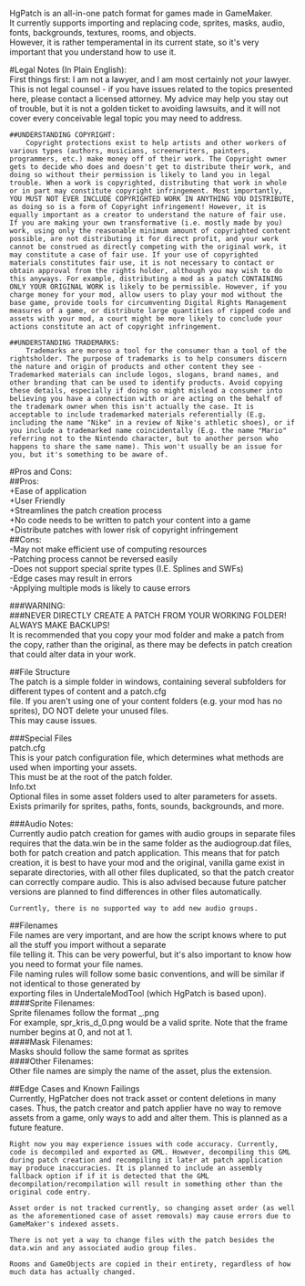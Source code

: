 HgPatch is an all-in-one patch format for games made in GameMaker.  
It currently supports importing and replacing code, sprites, masks, audio, fonts, backgrounds, textures, rooms, and objects.  
However, it is rather temperamental in its current state, so it's very important that you understand how to use it.  
  
#Legal Notes (In Plain English):  
	First things first: I am not a lawyer, and I am most certainly not *your* lawyer. This is not legal counsel - if you have issues related to the topics presented here, please contact a licensed attorney. My advice may help you stay out of trouble, but it is not a golden ticket to avoiding lawsuits, and it will not cover every conceivable legal topic you may need to address.  
	  
	##UNDERSTANDING COPYRIGHT:  
		Copyright protections exist to help artists and other workers of various types (authors, musicians, screenwriters, painters, programmers, etc.) make money off of their work. The Copyright owner gets to decide who does and doesn't get to distribute their work, and doing so without their permission is likely to land you in legal trouble. When a work is copyrighted, distributing that work in whole or in part may constitute copyright infringement. Most importantly, YOU MUST NOT EVER INCLUDE COPYRIGHTED WORK IN ANYTHING YOU DISTRIBUTE, as doing so is a form of Copyright infringement! However, it is equally important as a creator to understand the nature of fair use. If you are making your own transformative (i.e. mostly made by you) work, using only the reasonable minimum amount of copyrighted content possible, are not distributing it for direct profit, and your work cannot be construed as directly competing with the original work, it may constitute a case of fair use. If your use of copyrighted materials constitutes fair use, it is not necessary to contact or obtain approval from the rights holder, although you may wish to do this anyways. For example, distributing a mod as a patch CONTAINING ONLY YOUR ORIGINAL WORK is likely to be permissible. However, if you charge money for your mod, allow users to play your mod without the base game, provide tools for circumventing Digital Rights Management measures of a game, or distribute large quantities of ripped code and assets with your mod, a court might be more likely to conclude your actions constitute an act of copyright infringement.  
	  
	##UNDERSTANDING TRADEMARKS:  
		Trademarks are moreso a tool for the consumer than a tool of the rightsholder. The purpose of trademarks is to help consumers discern the nature and origin of products and other content they see - Trademarked materials can include logos, slogans, brand names, and other branding that can be used to identify products. Avoid copying these details, especially if doing so might mislead a consumer into believing you have a connection with or are acting on the behalf of the trademark owner when this isn't actually the case. It is acceptable to include trademarked materials referentially (E.g. including the name "Nike" in a review of Nike's athletic shoes), or if you include a trademarked name coincidentally (E.g. the name "Mario" referring not to the Nintendo character, but to another person who happens to share the same name). This won't usually be an issue for you, but it's something to be aware of.  
  
#Pros and Cons:  
	##Pros:  
		+Ease of application  
		+User Friendly  
		+Streamlines the patch creation process  
		+No code needs to be written to patch your content into a game  
		+Distribute patches with lower risk of copyright infringement  
	##Cons:  
		-May not make efficient use of computing resources  
		-Patching process cannot be reversed easily  
		-Does not support special sprite types (I.E. Splines and SWFs)  
		-Edge cases may result in errors  
		-Applying multiple mods is likely to cause errors  
  
###WARNING:  
###NEVER DIRECTLY CREATE A PATCH FROM YOUR WORKING FOLDER! ALWAYS MAKE BACKUPS!  
It is recommended that you copy your mod folder and make a patch from the copy, rather than the original, as there may be defects in patch creation that could alter data in your work.  
  
##File Structure  
	The patch is a simple folder in windows, containing several subfolders for different types of content and a patch.cfg  
file. If you aren't using one of your content folders (e.g. your mod has no sprites), DO NOT delete your unused files.  
This may cause issues.  
  
###Special Files  
	patch.cfg  
		This is your patch configuration file, which determines what methods are used when importing your assets.  
		This must be at the root of the patch folder.  
	<assetType>Info.txt  
		Optional files in some asset folders used to alter parameters for assets.  
		Exists primarily for sprites, paths, fonts, sounds, backgrounds, and more.  
  
###Audio Notes:  
	Currently audio patch creation for games with audio groups in separate files requires that the data.win be in the same folder as the audiogroup.dat files, both for patch creation and patch application. This means that for patch creation, it is best to have your mod and the original, vanilla game exist in separate directories, with all other files duplicated, so that the patch creator can correctly compare audio. This is also advised because future patcher versions are planned to find differences in other files automatically.  
	  
	Currently, there is no supported way to add new audio groups.  
  
##Filenames  
	File names are very important, and are how the script knows where to put all the stuff you import without a separate  
file telling it. This can be very powerful, but it's also important to know how you need to format your file names.  
File naming rules will follow some basic conventions, and will be similar if not identical to those generated by  
exporting files in UndertaleModTool (which HgPatch is based upon).  
	####Sprite Filenames:  
		Sprite filenames follow the format <spritename>_<framenumber>.png  
		For example, spr_kris_d_0.png would be a valid sprite. Note that the frame number begins at 0, and not at 1.  
	####Mask Filenames:  
		Masks should follow the same format as sprites  
	####Other Filenames:  
		Other file names are simply the name of the asset, plus the extension.  
		  
##Edge Cases and Known Failings  
	Currently, HgPatcher does not track asset or content deletions in many cases. Thus, the patch creator and patch applier have no way to remove assets from a game, only ways to add and alter them. This is planned as a future feature.  
	  
	Right now you may experience issues with code accuracy. Currently, code is decompiled and exported as GML. However, decompiling this GML during patch creation and recompiling it later at patch application may produce inaccuracies. It is planned to include an assembly fallback option if if it is detected that the GML decompilation/recompilation will result in something other than the original code entry.  
	  
	Asset order is not tracked currently, so changing asset order (as well as the aforementioned case of asset removals) may cause errors due to GameMaker's indexed assets.  
	  
	There is not yet a way to change files with the patch besides the data.win and any associated audio group files.  
	  
	Rooms and GameObjects are copied in their entirety, regardless of how much data has actually changed.  
	